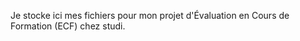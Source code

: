 Je stocke ici mes fichiers pour mon projet d'Évaluation en Cours de Formation (ECF) chez studi.<br>
